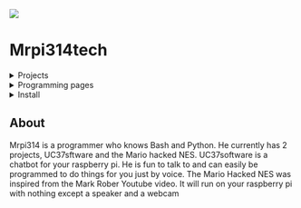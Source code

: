 ![](https://github.com/Mrpi314tech/Mrpi314tech.github.io/blob/main/Mrpi314.gif)
# Mrpi314tech
<details>
<summary>Projects</summary>
<br>

UC37software:
  https://github.com/Mrpi314tech/UC37software

Mario Hacked NES:
  https://github.com/Mrpi314tech/Mario_Pipe

</details>

<details>
<summary>Programming pages</summary>
<br>
Github:
https://github.com/Mrpi314tech

Scratch:
https://scratch.mit.edu/users/mrpi314/

</details>

<details>
<summary>Install</summary>
<br>

UC37:

```bash
git clone https://github.com/Mrpi314tech/UC37software && chmod +x ~/UC37software/UC37_install.sh && ~/UC37software/UC37_install.sh
```
Mario Pipe:

```bash
git clone https://github.com/Mrpi314tech/Mario_Pipe && chmod +x ~/Mario_Pipe/install.sh && ~/Mario_Pipe/install.sh
```


</details>

## About

Mrpi314 is a programmer who knows Bash and Python.
He currently has 2 projects, UC37sftware and the Mario hacked NES. UC37software
is a chatbot for your raspberry pi. He is fun to talk to and can easily be
programmed to do things for you just by voice.
The Mario Hacked NES was inspired from the Mark Rober Youtube video. It will
run on your raspberry pi with nothing except a speaker and a webcam
